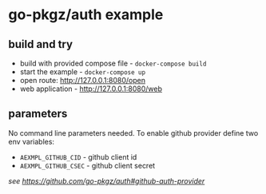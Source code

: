 # go-pkgz/auth example

## build and try

- build with provided compose file - `docker-compose build`
- start the example - `docker-compose up`
- open route: http://127.0.0.1:8080/open
- web application - http://127.0.0.1:8080/web

## parameters

No command line parameters needed. To enable github provider define two env variables:

- `AEXMPL_GITHUB_CID` - github client id
- `AEXMPL_GITHUB_CSEC` - github client secret

_see https://github.com/go-pkgz/auth#github-auth-provider_